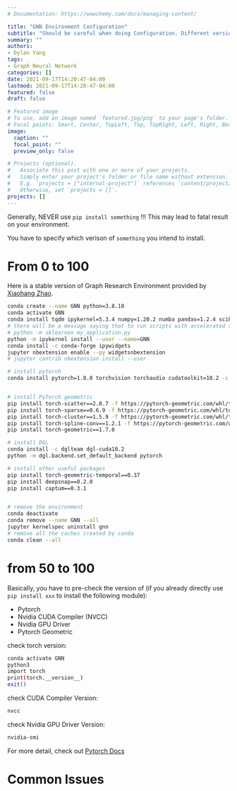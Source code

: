 ```yaml
---
# Documentation: https://wowchemy.com/docs/managing-content/

title: "GNN Environment Configuration"
subtitle: "Should be careful when doing Configuration. Different versions of Compiliers do not play nice with each other..."
summary: ""
authors: 
- Dylan Yang
tags: 
- Graph Neural Network
categories: []
date: 2021-09-17T14:20:47-04:00
lastmod: 2021-09-17T14:20:47-04:00
featured: false
draft: false

# Featured image
# To use, add an image named `featured.jpg/png` to your page's folder.
# Focal points: Smart, Center, TopLeft, Top, TopRight, Left, Right, BottomLeft, Bottom, BottomRight.
image:
  caption: ""
  focal_point: ""
  preview_only: false

# Projects (optional).
#   Associate this post with one or more of your projects.
#   Simply enter your project's folder or file name without extension.
#   E.g. `projects = ["internal-project"]` references `content/project/deep-learning/index.md`.
#   Otherwise, set `projects = []`.
projects: []
---
```


Generally, NEVER use `pip install something` !!! This may lead to fatal result on your environment.

You have to specify which verison of `something` you intend to install.

# From 0 to 100

Here is a stable version of Graph Research Environment provided by [Xiaohang Zhao](https://www.linkedin.com/in/xiaohangzhao/).

```bash
conda create --name GNN python=3.8.10
conda activate GNN
conda install tqdm ipykernel=5.3.4 numpy=1.20.2 numba pandas=1.2.4 scikit-learn=0.24.2 scikit-learn-intelex
# there will be a message saying that to run scripts with accelerated scikit-learn, using
# python -m sklearnex my_application.py
python -m ipykernel install --user --name=GNN
conda install -c conda-forge ipywidgets
jupyter nbextension enable --py widgetsnbextension
# jupyter contrib nbextension install --user

# install pytorch
conda install pytorch=1.8.0 torchvision torchaudio cudatoolkit=10.2 -c pytorch


# install PyTorch geometric
pip install torch-scatter==2.0.7 -f https://pytorch-geometric.com/whl/torch-1.8.0+cu102.html
pip install torch-sparse==0.6.9 -f https://pytorch-geometric.com/whl/torch-1.8.0+cu102.html
pip install torch-cluster==1.5.9 -f https://pytorch-geometric.com/whl/torch-1.8.0+cu102.html
pip install torch-spline-conv==1.2.1 -f https://pytorch-geometric.com/whl/torch-1.8.0+cu102.html
pip install torch-geometric==1.7.0

# install DGL
conda install -c dglteam dgl-cuda10.2
python -m dgl.backend.set_default_backend pytorch

# install other useful packages
pip install torch-geometric-temporal==0.37
pip install deepsnap==0.2.0
pip install captum==0.3.1


# remove the environment
conda deactivate
conda remove --name GNN --all 
jupyter kernelspec uninstall gnn
# remove all the caches created by conda
conda clean --all
```


# from 50 to 100

Basically, you have to pre-check the version of (if you already directly use `pip install xxx` to install the following module):
- Pytorch
- Nvidia CUDA Compiler (NVCC)
- Nvidia GPU Driver 
- Pytorch Geometric

check torch version:

```bash
conda activate GNN
python3
import torch
print(torch.__version__)
exit()
```


check CUDA Compiler Version:
```bash
nvcc
```

check Nvidia GPU Driver Version:
```bash
nvidia-smi
```

For more detail, check out [Pytorch Docs](https://pytorch.org/get-started/locally/)

# Common Issues

